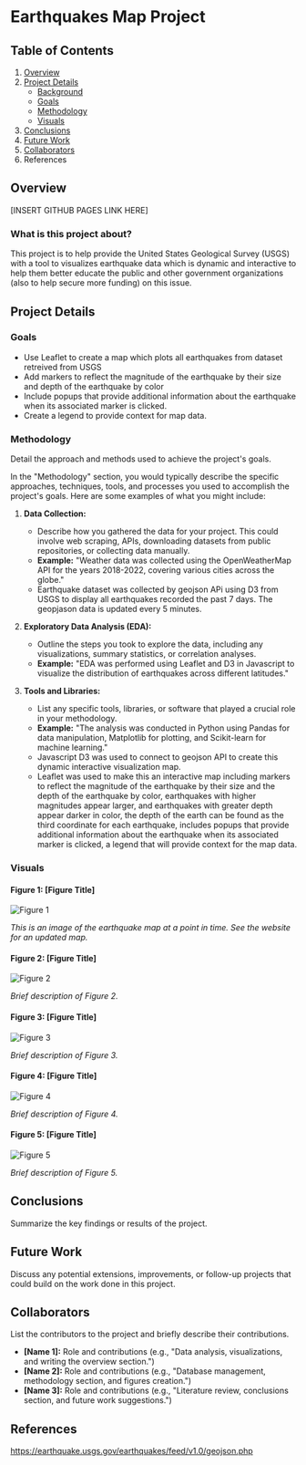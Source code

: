 # Earthquakes Map Project

## Table of Contents
1. [Overview](#overview)
2. [Project Details](#project-details)
   - [Background](#background)
   - [Goals](#goals)
   - [Methodology](#methodology)
   - [Visuals](#visuals)
3. [Conclusions](#conclusions)
4. [Future Work](#future-work)
5. [Collaborators](#collaborators)
6. References

## Overview

[INSERT GITHUB PAGES LINK HERE]

### What is this project about? 
This project is to help provide the United States Geological Survey (USGS) with a tool to visualizes earthquake data which is dynamic and interactive to help them better educate the public and other government organizations (also to help secure more funding) on this issue. 

## Project Details

### Goals
 - Use Leaflet to create a map which plots all earthquakes from dataset retreived from USGS
 - Add markers to reflect the magnitude of the earthquake by their size and depth of the earthquake by color
 - Include popups that provide additional information about the earthquake when its associated marker is clicked.
 - Create a legend to provide context for map data.

### Methodology
Detail the approach and methods used to achieve the project's goals.

In the "Methodology" section, you would typically describe the specific approaches, techniques, tools, and processes you used to accomplish the project's goals. Here are some examples of what you might include:

1. **Data Collection:**
   - Describe how you gathered the data for your project. This could involve web scraping, APIs, downloading datasets from public repositories, or collecting data manually.
   - **Example:** "Weather data was collected using the OpenWeatherMap API for the years 2018-2022, covering various cities across the globe."
   - Earthquake dataset was collected by geojson APi using D3 from USGS to display all earthquakes recorded the past 7 days.  The geopjason data is updated every 5 minutes.  

2. **Exploratory Data Analysis (EDA):**
   - Outline the steps you took to explore the data, including any visualizations, summary statistics, or correlation analyses.
   - **Example:** "EDA was performed using Leaflet and D3 in Javascript to visualize the distribution of earthquakes across different latitudes."

3. **Tools and Libraries:**
    - List any specific tools, libraries, or software that played a crucial role in your methodology.
    - **Example:** "The analysis was conducted in Python using Pandas for data manipulation, Matplotlib for plotting, and Scikit-learn for machine learning."
    - Javascript D3 was used to connect to geojson API to create this dynamic interactive visualization map. 
    - Leaflet was used to make this an interactive map including markers to reflect the magnitude of the earthquake by their size and the depth of the earthquake by color, earthquakes with higher magnitudes  appear larger, and earthquakes with greater depth  appear darker in color, the depth of the earth can be found as the third coordinate for each earthquake, includes popups that provide additional information about the earthquake when its associated marker is clicked, a legend that will provide context for the map data.


### Visuals

#### Figure 1: [Figure Title]
![Figure 1](path/to/figure1.png)

*This is an image of the earthquake map at a point in time. See the website for an updated map.*

#### Figure 2: [Figure Title]
![Figure 2](path/to/figure2.png)

*Brief description of Figure 2.*

#### Figure 3: [Figure Title]
![Figure 3](path/to/figure3.png)

*Brief description of Figure 3.*

#### Figure 4: [Figure Title]
![Figure 4](path/to/figure4.png)

*Brief description of Figure 4.*

#### Figure 5: [Figure Title]
![Figure 5](path/to/figure5.png)

*Brief description of Figure 5.*

## Conclusions

Summarize the key findings or results of the project.

## Future Work

Discuss any potential extensions, improvements, or follow-up projects that could build on the work done in this project.

## Collaborators

List the contributors to the project and briefly describe their contributions.

- **[Name 1]:** Role and contributions (e.g., "Data analysis, visualizations, and writing the overview section.")
- **[Name 2]:** Role and contributions (e.g., "Database management, methodology section, and figures creation.")
- **[Name 3]:** Role and contributions (e.g., "Literature review, conclusions section, and future work suggestions.")

## References
https://earthquake.usgs.gov/earthquakes/feed/v1.0/geojson.php
